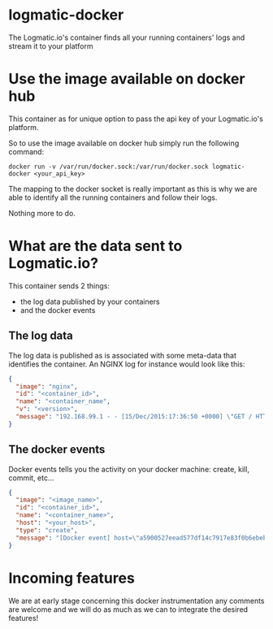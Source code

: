 # logmatic-docker
The Logmatic.io's container finds all your running containers' logs and stream it to your platform

# Use the image available on docker hub

This container as for unique option to pass the api key of your Logmatic.io's platform.

So to use the image available on docker hub simply run the following command:

```
docker run -v /var/run/docker.sock:/var/run/docker.sock logmatic-docker <your_api_key>
```

The mapping to the docker socket is really important as this is why we are able to identify all the running containers and follow their logs.

Nothing more to do.

# What are the data sent to Logmatic.io?

This container sends 2 things:

- the log data published by your containers
- and the docker events

## The log data

The log data is published as is associated with some meta-data that identifies the container.
An NGINX log for instance would look like this:

```json
{
  "image": "nginx",
  "id": "<container_id>",
  "name": "<container_name",
  "v": "<version>",
  "message": "192.168.99.1 - - [15/Dec/2015:17:36:50 +0000] \"GET / HTTP/1.1\" 304 0 \"-\" \"Mozilla/5.0 (Macintosh; Intel Mac OS X 10_9_5) AppleWebKit/537.36 (KHTML, like Gecko) Chrome/47.0.2526.80 Safari/537.36\" \"-\""
}
```

## The docker events

Docker events tells you the activity on your docker machine: create, kill, commit, etc...

```json
{
  "image": "<image_name>",
  "id": "<container_id>",
  "name": "<container_name>",
  "host": "<your_host>",
  "type": "create",
  "message": "[Docker event] host=\"a5900527eead577df14c7917e83f0b6ebeb7b3d103e44d0a93a1c05316c6d391\" name=\"boring_hypatia\" event=\"create\""
}
```

# Incoming features

We are at early stage concerning this docker instrumentation any comments are welcome and we will do as much as we can to integrate the desired features!
